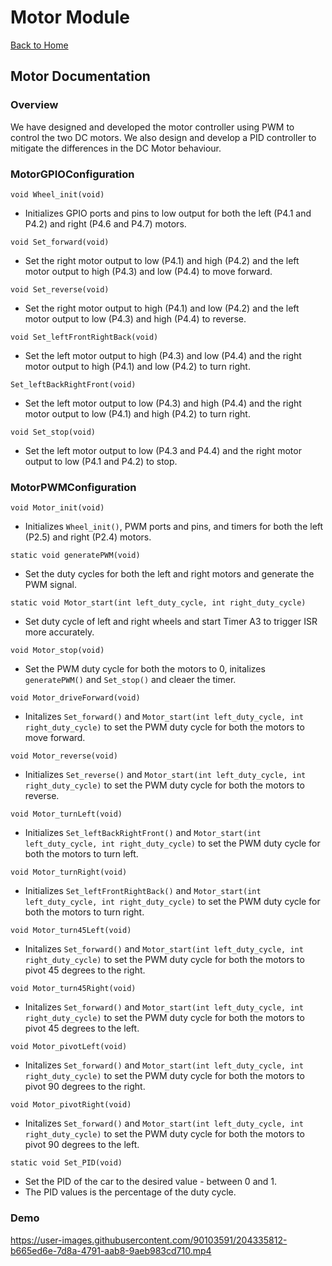 # Motor Module

[Back to Home](../README.md)

## Motor Documentation

### Overview
We have designed and developed the motor controller using PWM to control the two DC motors. We also design and develop a PID controller to mitigate the differences in the DC Motor behaviour.

### MotorGPIOConfiguration

`void Wheel_init(void)`
- Initializes GPIO ports and pins to low output for both the left (P4.1 and P4.2) and right (P4.6 and P4.7) motors.

`void Set_forward(void)` <br>
- Set the right motor output to low (P4.1) and high (P4.2) and the left motor output to high (P4.3) and low (P4.4) to move forward.

`void Set_reverse(void)` <br>
- Set the right motor output to high (P4.1) and low (P4.2) and the left motor output to low (P4.3) and high (P4.4) to reverse.

`void Set_leftFrontRightBack(void)` <br>
- Set the left motor output to high (P4.3) and low (P4.4) and the right motor output to high (P4.1) and low (P4.2) to turn right.

`Set_leftBackRightFront(void)` <br>
- Set the left motor output to low (P4.3) and high (P4.4) and the right motor output to low (P4.1) and high (P4.2) to turn right.

`void Set_stop(void)` <br>
- Set the left motor output to low (P4.3 and P4.4) and the right motor output to low (P4.1 and P4.2) to stop.

### MotorPWMConfiguration

`void Motor_init(void)`
- Initializes `Wheel_init()`, PWM ports and pins, and timers for both the left (P2.5) and right (P2.4) motors.

`static void generatePWM(void)`
- Set the duty cycles for both the left and right motors and generate the PWM signal.

`static void Motor_start(int left_duty_cycle, int right_duty_cycle)`
- Set duty cycle of left and right wheels and start Timer A3 to trigger ISR more accurately.

`void Motor_stop(void)` <br>
-  Set the PWM duty cycle for both the motors to 0, initalizes `generatePWM()` and `Set_stop()` and cleaer the timer.

`void Motor_driveForward(void)` <br>
- Initalizes `Set_forward()` and `Motor_start(int left_duty_cycle, int right_duty_cycle)` to set the PWM duty cycle for both the motors to move forward.

`void Motor_reverse(void)` <br>
- Initializes `Set_reverse()` and `Motor_start(int left_duty_cycle, int right_duty_cycle)` to set the PWM duty cycle for both the motors to reverse.

`void Motor_turnLeft(void)` <br>
- Initializes `Set_leftBackRightFront()` and `Motor_start(int left_duty_cycle, int right_duty_cycle)` to set the PWM duty cycle for both the motors to turn left.

`void Motor_turnRight(void)` <br>
- Initializes `Set_leftFrontRightBack()` and `Motor_start(int left_duty_cycle, int right_duty_cycle)` to set the PWM duty cycle for both the motors to turn right.

`void Motor_turn45Left(void)` <br>
- Initalizes `Set_forward()` and `Motor_start(int left_duty_cycle, int right_duty_cycle)` to set the PWM duty cycle for both the motors to pivot 45 degrees to the right.

`void Motor_turn45Right(void)` <br>
- Initalizes `Set_forward()` and `Motor_start(int left_duty_cycle, int right_duty_cycle)` to set the PWM duty cycle for both the motors to pivot 45 degrees to the left.

`void Motor_pivotLeft(void)` <br>
- Initalizes `Set_forward()` and `Motor_start(int left_duty_cycle, int right_duty_cycle)` to set the PWM duty cycle for both the motors to pivot 90 degrees to the right.

`void Motor_pivotRight(void)` <br>
- Initalizes `Set_forward()` and `Motor_start(int left_duty_cycle, int right_duty_cycle)` to set the PWM duty cycle for both the motors to pivot 90 degrees to the left.

`static void Set_PID(void)` <br>
- Set the PID of the car to the desired value - between 0 and 1.
- The PID values is the percentage of the duty cycle.

### Demo
https://user-images.githubusercontent.com/90103591/204335812-b665ed6e-7d8a-4791-aab8-9aeb983cd710.mp4
